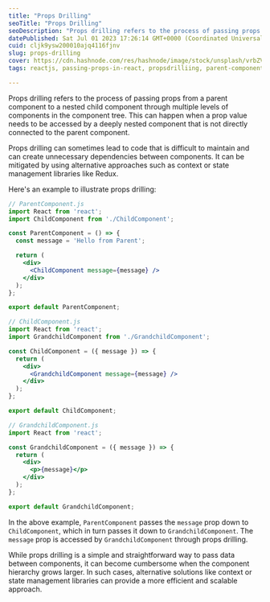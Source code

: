 ```yaml
---
title: "Props Drilling"
seoTitle: "Props Drilling"
seoDescription: "Props drilling refers to the process of passing props from a parent component to a nested child component through multiple levels of components in the same"
datePublished: Sat Jul 01 2023 17:26:14 GMT+0000 (Coordinated Universal Time)
cuid: cljk9ysw200010ajq4116fjnv
slug: props-drilling
cover: https://cdn.hashnode.com/res/hashnode/image/stock/unsplash/vrbZVyX2k4I/upload/9c0aa8d20f1eb9f0a6f754fc72589a35.jpeg
tags: reactjs, passing-props-in-react, propsdrilliing, parent-component

---
```


Props drilling refers to the process of passing props from a parent component to a nested child component through multiple levels of components in the component tree. This can happen when a prop value needs to be accessed by a deeply nested component that is not directly connected to the parent component.

Props drilling can sometimes lead to code that is difficult to maintain and can create unnecessary dependencies between components. It can be mitigated by using alternative approaches such as context or state management libraries like Redux.

Here's an example to illustrate props drilling:

```jsx
// ParentComponent.js
import React from 'react';
import ChildComponent from './ChildComponent';

const ParentComponent = () => {
  const message = 'Hello from Parent';

  return (
    <div>
      <ChildComponent message={message} />
    </div>
  );
};

export default ParentComponent;

// ChildComponent.js
import React from 'react';
import GrandchildComponent from './GrandchildComponent';

const ChildComponent = ({ message }) => {
  return (
    <div>
      <GrandchildComponent message={message} />
    </div>
  );
};

export default ChildComponent;

// GrandchildComponent.js
import React from 'react';

const GrandchildComponent = ({ message }) => {
  return (
    <div>
      <p>{message}</p>
    </div>
  );
};

export default GrandchildComponent;
```

In the above example, `ParentComponent` passes the `message` prop down to `ChildComponent`, which in turn passes it down to `GrandchildComponent`. The `message` prop is accessed by `GrandchildComponent` through props drilling.

While props drilling is a simple and straightforward way to pass data between components, it can become cumbersome when the component hierarchy grows larger. In such cases, alternative solutions like context or state management libraries can provide a more efficient and scalable approach.